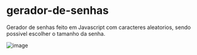 # gerador-de-senhas
Gerador de senhas feito em Javascript com caracteres aleatorios, sendo possivel escolher o tamanho da senha.

![image](https://user-images.githubusercontent.com/13918844/180604272-66c2705a-cb2e-494a-9c60-98c74ad6b94d.png)

